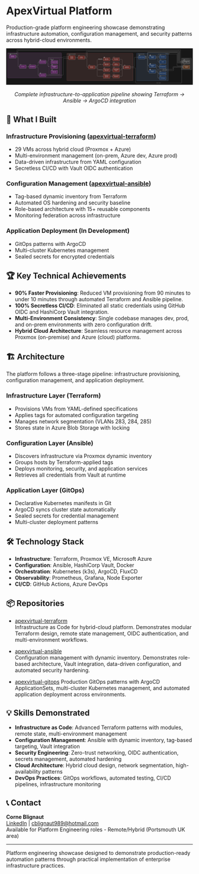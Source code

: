 # ApexVirtual Platform

Production-grade platform engineering showcase demonstrating infrastructure automation, configuration management, and security patterns across hybrid-cloud environments.

<div align="center">
  <img src="images/architecture-pipeline-flow.png" alt="ApexVirtual Infrastructure Pipeline" width="800">
  <p><em>Complete infrastructure-to-application pipeline showing Terraform → Ansible → ArgoCD integration</em></p>
</div>

## 🚀 What I Built

### Infrastructure Provisioning ([apexvirtual-terraform](https://github.com/fashomelab/apexvirtual-terraform))
- 29 VMs across hybrid cloud (Proxmox + Azure)
- Multi-environment management (on-prem, Azure dev, Azure prod)
- Data-driven infrastructure from YAML configuration
- Secretless CI/CD with Vault OIDC authentication

### Configuration Management ([apexvirtual-ansible](https://github.com/fashomelab/apexvirtual-ansible))
- Tag-based dynamic inventory from Terraform
- Automated OS hardening and security baseline
- Role-based architecture with 15+ reusable components
- Monitoring federation across infrastructure

### Application Deployment (In Development)
- GitOps patterns with ArgoCD
- Multi-cluster Kubernetes management
- Sealed secrets for encrypted credentials

## 🏆 Key Technical Achievements
- **90% Faster Provisioning**: Reduced VM provisioning from 90 minutes to under 10 minutes through automated Terraform and Ansible pipeline.  
- **100% Secretless CI/CD**: Eliminated all static credentials using GitHub OIDC and HashiCorp Vault integration.  
- **Multi-Environment Consistency**: Single codebase manages dev, prod, and on-prem environments with zero configuration drift.  
- **Hybrid Cloud Architecture**: Seamless resource management across Proxmox (on-premise) and Azure (cloud) platforms.  

## 🏗️ Architecture

The platform follows a three-stage pipeline: infrastructure provisioning, configuration management, and application deployment.

### Infrastructure Layer (Terraform)
- Provisions VMs from YAML-defined specifications
- Applies tags for automated configuration targeting
- Manages network segmentation (VLANs 283, 284, 285)
- Stores state in Azure Blob Storage with locking

### Configuration Layer (Ansible)
- Discovers infrastructure via Proxmox dynamic inventory
- Groups hosts by Terraform-applied tags
- Deploys monitoring, security, and application services
- Retrieves all credentials from Vault at runtime

### Application Layer (GitOps)
- Declarative Kubernetes manifests in Git
- ArgoCD syncs cluster state automatically
- Sealed secrets for credential management
- Multi-cluster deployment patterns

## 🛠️ Technology Stack
- **Infrastructure**: Terraform, Proxmox VE, Microsoft Azure  
- **Configuration**: Ansible, HashiCorp Vault, Docker  
- **Orchestration**: Kubernetes (k3s), ArgoCD, FluxCD  
- **Observability**: Prometheus, Grafana, Node Exporter  
- **CI/CD**: GitHub Actions, Azure DevOps  

## 📦 Repositories
- [apexvirtual-terraform](https://github.com/fashomelab/apexvirtual-terraform)  
  Infrastructure as Code for hybrid-cloud platform. Demonstrates modular Terraform design, remote state management, OIDC authentication, and multi-environment workflows.  

- [apexvirtual-ansible](https://github.com/fashomelab/apexvirtual-ansible)  
  Configuration management with dynamic inventory. Demonstrates role-based architecture, Vault integration, data-driven configuration, and automated security hardening.  

- [apexvirtual-gitops](https://github.com/fashomelab/apexvirtual-gitops)
  Production GitOps patterns with ArgoCD ApplicationSets, multi-cluster Kubernetes management, and automated application deployment across environments.  

## 💡 Skills Demonstrated
- **Infrastructure as Code**: Advanced Terraform patterns with modules, remote state, multi-environment management  
- **Configuration Management**: Ansible with dynamic inventory, tag-based targeting, Vault integration  
- **Security Engineering**: Zero-trust networking, OIDC authentication, secrets management, automated hardening  
- **Cloud Architecture**: Hybrid cloud design, network segmentation, high-availability patterns  
- **DevOps Practices**: GitOps workflows, automated testing, CI/CD pipelines, infrastructure monitoring  

## 📞 Contact
**Corne Blignaut**  
[LinkedIn](https://www.linkedin.com/in/corne-blignaut) | cblignaut989@hotmail.com  
Available for Platform Engineering roles - Remote/Hybrid (Portsmouth UK area)  

---
Platform engineering showcase designed to demonstrate production-ready automation patterns through practical implementation of enterprise infrastructure practices.
